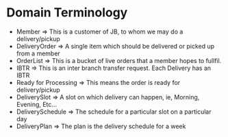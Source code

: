 Domain Terminology
==================

* Member => This is a customer of JB, to whom we may do a delivery/pickup
* DeliveryOrder => A single item which should be delivered or picked up from a member
* OrderList => This is a bucket of live orders that a member hopes to fullfil.
* IBTR => This is an inter branch transfer request. Each Delivery has an IBTR
* Ready for Processing => This means the order is ready for delivery/pickup
* DeliverySlot => A slot on which delivery can happen, ie, Morning, Evening, Etc...
* DeliverySchedule => The schedule for a particular slot on a particular day
* DeliveryPlan => The plan is the delivery schedule for a week
